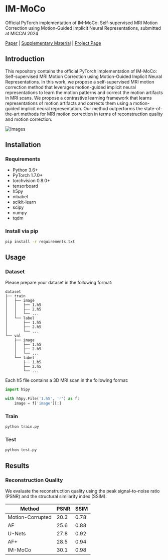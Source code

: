 # IM-MoCo

Official PyTorch implementation of IM-MoCo: Self-supervised MRI Motion Correction using Motion-Guided Implicit Neural Representations, submitted at MICCAI 2024

[Paper](images/MICCAI24_20240307_final.pdf) | [Supplementary Material](images/MICCAI24_20240307_Supplementary.pdf) | [Project Page]()

## Introduction

This repository contains the official PyTorch implementation of IM-MoCo: Self-supervised MRI Motion Correction using Motion-Guided Implicit Neural Representations. In this work, we propose a self-supervised MRI motion correction method that leverages motion-guided implicit neural representations to learn the motion patterns and correct the motion artifacts in MRI scans. We propose a contrastive learning framework that learns representations of motion artifacts and corrects them using a motion-guided implicit neural representation. Our method outperforms the state-of-the-art methods for MRI motion correction in terms of reconstruction quality and motion correction.

![Images](images/IM-MoCo.png)

## Installation

### Requirements

- Python 3.6+
- PyTorch 1.7.0+
- torchvision 0.8.0+
- tensorboard
- h5py
- nibabel
- scikit-learn
- scipy
- numpy
- tqdm

### Install via pip

```bash
pip install -r requirements.txt
```

## Usage

### Dataset

Please prepare your dataset in the following format:

```
dataset
├── train
│   ├── image
│   │   ├── 1.h5
│   │   ├── 2.h5
│   │   └── ...
│   └── label
│       ├── 1.h5
│       ├── 2.h5
│       └── ...
└── val
    ├── image
    │   ├── 1.h5
    │   ├── 2.h5
    │   └── ...
    └── label
        ├── 1.h5
        ├── 2.h5
        └── ...
```

Each h5 file contains a 3D MRI scan in the following format:

```python
import h5py

with h5py.File('1.h5', 'r') as f:
    image = f['image'][:]
```

### Train

```bash
python train.py
```

### Test

```bash
python test.py
```

## Results

### Reconstruction Quality

We evaluate the reconstruction quality using the peak signal-to-noise ratio (PSNR) and the structural similarity index (SSIM).

| Method           | PSNR | SSIM |
| ---------------- | ---- | ---- |
| Motion-Corrupted | 20.3 | 0.78 |
| AF               | 25.6 | 0.88 |
| U-Nets           | 27.8 | 0.92 |
| AF+              | 28.5 | 0.94 |
| IM-MoCo          | 30.1 | 0.98 |

